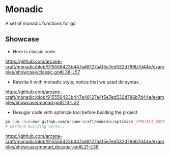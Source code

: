 # Monadic

A set of monadic functions for go  

## Showcase

- Here is classic code.

https://github.com/arcane-craft/monadic/blob/915556423b447a48127a4f5e7ed532d786b7d44e/examples/showcase/classic.go#L38-L57

- Rewrite it with monadic style, notice that we used do syntax.

https://github.com/arcane-craft/monadic/blob/915556423b447a48127a4f5e7ed532d786b7d44e/examples/showcase/monad.go#L13-L32

- Desugar code with optimize tool before building the project.

```sh
go run -mod=mod github.com/arcane-craft/monadic/optimize [PROJECT_ROOT_DIR]
# perform building works..
```

https://github.com/arcane-craft/monadic/blob/915556423b447a48127a4f5e7ed532d786b7d44e/examples/showcase/monad_desugar.go#L21-L38
